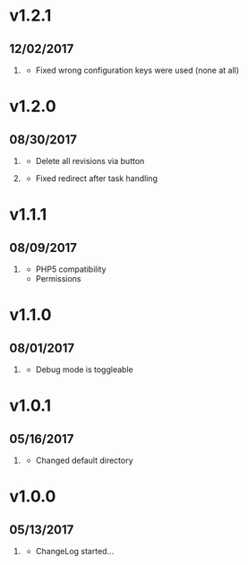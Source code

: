 # v1.2.1
##  12/02/2017

1. [](#bugfix)
    * Fixed wrong configuration keys were used (none at all)

# v1.2.0
##  08/30/2017

1. [](#new)
    * Delete all revisions via button

2. [](#bugfix)
    * Fixed redirect after task handling

# v1.1.1
##  08/09/2017

1. [](#improved)
    * PHP5 compatibility
    * Permissions

# v1.1.0
##  08/01/2017

1. [](#improved)
    * Debug mode is toggleable

# v1.0.1
##  05/16/2017

1. [](#improved)
    * Changed default directory

# v1.0.0
##  05/13/2017

1. [](#new)
    * ChangeLog started...
